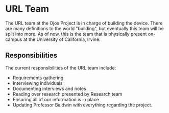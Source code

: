 URL Team
========

The URL team at the Ojos Project is in charge of building the device. There are
many definitions to the world "building", but eventually this team will be split
into more. As of now, this is the team that is physically present on-campus at
the University of California, Irvine.

Responsibilities
----------------

The current responsibilities of the URL team include:

- Requirements gathering
- Interviewing individuals
- Documenting interviews and notes
- Reading over research presented by Research team
- Ensuring all of our information is in place
- Updating Professor Baldwin with everything regarding the project.
